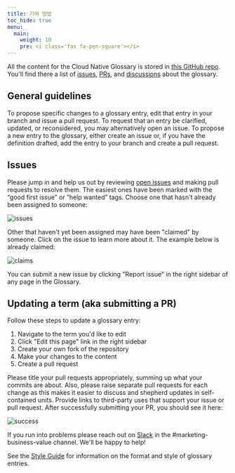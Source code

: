```yaml
---
title: 기여 방법
toc_hide: true
menu:
  main:
    weight: 10
    pre: <i class='fas fa-pen-square'></i>
---
```


All the content for the Cloud Native Glossary is stored in [this GitHub repo](https://github.com/cncf/glossary).  You'll find there a list of [issues](https://github.com/cncf/glossary/issues), [PRs](https://github.com/cncf/glossary/pulls), and [discussions](https://github.com/cncf/glossary/discussions) about the glossary.

## General guidelines
To propose specific changes to a glossary entry, edit that entry in your branch and issue a pull request. To request that an entry be clarified, updated, or reconsidered, you may alternatively open an issue. To propose a new entry to the glossary, either create an issue or, if you have the definition drafted, add the entry to your branch and create a pull request.


## Issues

Please jump in and help us out by reviewing [open issues](https://github.com/cncf/glossary/issues) and making pull requests to resolve them.  The easiest ones have been marked with the “good first issue” or “help wanted” tags.  Choose one that hasn't already been assigned to someone:

![issues](/images/how-to/3.png)

Other that haven't yet been assigned may have been "claimed" by someone. Click on the issue to learn more about it. The example below is already claimed:

![claims](/images/how-to/4.png)

You can submit a new issue by clicking "Report issue" in the right sidebar of any page in the Glossary.

## Updating a term (aka submitting a PR)
Follow these steps to update a glossary entry:
1. Navigate to the term you'd like to edit
2. Click "Edit this page" link in the right sidebar
3. Create your own fork of the repository
3. Make your changes to the content
5. Create a pull request

Please title your pull requests appropriately, summing up what your commits are about. Also, please raise separate pull requests for each change as this makes it easier to discuss and shepherd updates in self-contained units.  Provide links to third-party uses that support your issue or pull request.  After successfully submitting your PR, you should see it here:

![success](/images/how-to/5.png)

If you run into problems please reach out on [Slack](https://slack.cncf.io/) in the #marketing-business-value channel. We'll be happy to help! 

See the [Style Guide](/style-guide) for information on the format and style of glossary entries.
